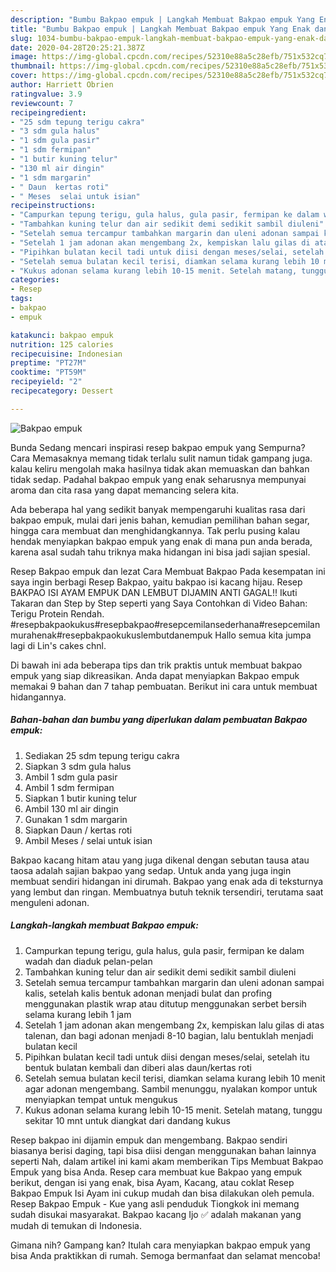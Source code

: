 ```yaml
---
description: "Bumbu Bakpao empuk | Langkah Membuat Bakpao empuk Yang Enak dan Simpel"
title: "Bumbu Bakpao empuk | Langkah Membuat Bakpao empuk Yang Enak dan Simpel"
slug: 1034-bumbu-bakpao-empuk-langkah-membuat-bakpao-empuk-yang-enak-dan-simpel
date: 2020-04-28T20:25:21.387Z
image: https://img-global.cpcdn.com/recipes/52310e88a5c28efb/751x532cq70/bakpao-empuk-foto-resep-utama.jpg
thumbnail: https://img-global.cpcdn.com/recipes/52310e88a5c28efb/751x532cq70/bakpao-empuk-foto-resep-utama.jpg
cover: https://img-global.cpcdn.com/recipes/52310e88a5c28efb/751x532cq70/bakpao-empuk-foto-resep-utama.jpg
author: Harriett Obrien
ratingvalue: 3.9
reviewcount: 7
recipeingredient:
- "25 sdm tepung terigu cakra"
- "3 sdm gula halus"
- "1 sdm gula pasir"
- "1 sdm fermipan"
- "1 butir kuning telur"
- "130 ml air dingin"
- "1 sdm margarin"
- " Daun  kertas roti"
- " Meses  selai untuk isian"
recipeinstructions:
- "Campurkan tepung terigu, gula halus, gula pasir, fermipan ke dalam wadah dan diaduk pelan-pelan"
- "Tambahkan kuning telur dan air sedikit demi sedikit sambil diuleni"
- "Setelah semua tercampur tambahkan margarin dan uleni adonan sampai kalis, setelah kalis bentuk adonan menjadi bulat dan profing menggunakan plastik wrap atau ditutup menggunakan serbet bersih selama kurang lebih 1 jam"
- "Setelah 1 jam adonan akan mengembang 2x, kempiskan lalu gilas di atas talenan, dan bagi adonan menjadi 8-10 bagian, lalu bentuklah menjadi bulatan kecil"
- "Pipihkan bulatan kecil tadi untuk diisi dengan meses/selai, setelah itu bentuk bulatan kembali dan diberi alas daun/kertas roti"
- "Setelah semua bulatan kecil terisi, diamkan selama kurang lebih 10 menit agar adonan mengembang. Sambil menunggu, nyalakan kompor untuk menyiapkan tempat untuk mengukus"
- "Kukus adonan selama kurang lebih 10-15 menit. Setelah matang, tunggu sekitar 10 mnt untuk diangkat dari dandang kukus"
categories:
- Resep
tags:
- bakpao
- empuk

katakunci: bakpao empuk 
nutrition: 125 calories
recipecuisine: Indonesian
preptime: "PT27M"
cooktime: "PT59M"
recipeyield: "2"
recipecategory: Dessert

---
```



![Bakpao empuk](https://img-global.cpcdn.com/recipes/52310e88a5c28efb/751x532cq70/bakpao-empuk-foto-resep-utama.jpg)

Bunda Sedang mencari inspirasi resep bakpao empuk yang Sempurna? Cara Memasaknya memang tidak terlalu sulit namun tidak gampang juga. kalau keliru mengolah maka hasilnya tidak akan memuaskan dan bahkan tidak sedap. Padahal bakpao empuk yang enak seharusnya mempunyai aroma dan cita rasa yang dapat memancing selera kita.

Ada beberapa hal yang sedikit banyak mempengaruhi kualitas rasa dari bakpao empuk, mulai dari jenis bahan, kemudian pemilihan bahan segar, hingga cara membuat dan menghidangkannya. Tak perlu pusing kalau hendak menyiapkan bakpao empuk yang enak di mana pun anda berada, karena asal sudah tahu triknya maka hidangan ini bisa jadi sajian spesial.

Resep Bakpao empuk dan lezat Cara Membuat Bakpao Pada kesempatan ini saya ingin berbagi Resep Bakpao, yaitu bakpao isi kacang hijau. Resep BAKPAO ISI AYAM EMPUK DAN LEMBUT DIJAMIN ANTI GAGAL!! Ikuti Takaran dan Step by Step seperti yang Saya Contohkan di Video Bahan: Terigu Protein Rendah. #resepbakpaokukus#resepbakpao#resepcemilansederhana#resepcemilanmurahenak#resepbakpaokukuslembutdanempuk Hallo semua kita jumpa lagi di Lin&#39;s cakes chnl.


Di bawah ini ada beberapa tips dan trik praktis untuk membuat bakpao empuk yang siap dikreasikan. Anda dapat menyiapkan Bakpao empuk memakai 9 bahan dan 7 tahap pembuatan. Berikut ini cara untuk membuat hidangannya.

<!--inarticleads1-->

##### Bahan-bahan dan bumbu yang diperlukan dalam pembuatan Bakpao empuk:

1. Sediakan 25 sdm tepung terigu cakra
1. Siapkan 3 sdm gula halus
1. Ambil 1 sdm gula pasir
1. Ambil 1 sdm fermipan
1. Siapkan 1 butir kuning telur
1. Ambil 130 ml air dingin
1. Gunakan 1 sdm margarin
1. Siapkan  Daun / kertas roti
1. Ambil  Meses / selai untuk isian


Bakpao kacang hitam atau yang juga dikenal dengan sebutan tausa atau taosa adalah sajian bakpao yang sedap. Untuk anda yang juga ingin membuat sendiri hidangan ini dirumah. Bakpao yang enak ada di teksturnya yang lembut dan ringan. Membuatnya butuh teknik tersendiri, terutama saat menguleni adonan. 

<!--inarticleads2-->

##### Langkah-langkah membuat Bakpao empuk:

1. Campurkan tepung terigu, gula halus, gula pasir, fermipan ke dalam wadah dan diaduk pelan-pelan
1. Tambahkan kuning telur dan air sedikit demi sedikit sambil diuleni
1. Setelah semua tercampur tambahkan margarin dan uleni adonan sampai kalis, setelah kalis bentuk adonan menjadi bulat dan profing menggunakan plastik wrap atau ditutup menggunakan serbet bersih selama kurang lebih 1 jam
1. Setelah 1 jam adonan akan mengembang 2x, kempiskan lalu gilas di atas talenan, dan bagi adonan menjadi 8-10 bagian, lalu bentuklah menjadi bulatan kecil
1. Pipihkan bulatan kecil tadi untuk diisi dengan meses/selai, setelah itu bentuk bulatan kembali dan diberi alas daun/kertas roti
1. Setelah semua bulatan kecil terisi, diamkan selama kurang lebih 10 menit agar adonan mengembang. Sambil menunggu, nyalakan kompor untuk menyiapkan tempat untuk mengukus
1. Kukus adonan selama kurang lebih 10-15 menit. Setelah matang, tunggu sekitar 10 mnt untuk diangkat dari dandang kukus


Resep bakpao ini dijamin empuk dan mengembang. Bakpao sendiri biasanya berisi daging, tapi bisa diisi dengan menggunakan bahan lainnya seperti Nah, dalam artikel ini kami akam memberikan Tips Membuat Bakpao Empuk yang bisa Anda. Resep cara membuat kue Bakpao yang empuk berikut, dengan isi yang enak, bisa Ayam, Kacang, atau coklat Resep Bakpao Empuk Isi Ayam ini cukup mudah dan bisa dilakukan oleh pemula. Resep Bakpao Empuk - Kue yang asli penduduk Tiongkok ini memang sudah disukai masyarakat. Bakpao kacang Ijo ✅ adalah makanan yang mudah di temukan di Indonesia. 

Gimana nih? Gampang kan? Itulah cara menyiapkan bakpao empuk yang bisa Anda praktikkan di rumah. Semoga bermanfaat dan selamat mencoba!
